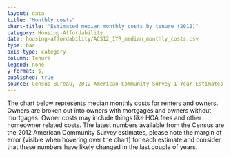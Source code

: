 ```yaml
---
layout: data
title: "Monthly costs"
chart-title: "Estimated median monthly costs by tenure (2012)"
category: Housing-Affordability
data: housing-affordability/ACS12_1YR_median_monthly_costs.csv
type: bar
axis-type: category
column: Tenure
legend: none
y-format: $,
published: true
source: Census Bureau, 2012 American Community Survey 1-Year Estimates. Selected Housing Characteristics.
---
```

The chart below represents median monthly costs for renters and owners. Owners are broken out into owners with mortgages and owners without mortgages. Owner costs may include things like HOA fees and other homeowner related costs. The latest numbers available from the Census are the 2012 American Community Survey estimates, please note the margin of error (visible when hovering over the chart) for each estimate and consider that these numbers have likely changed in the last couple of years.